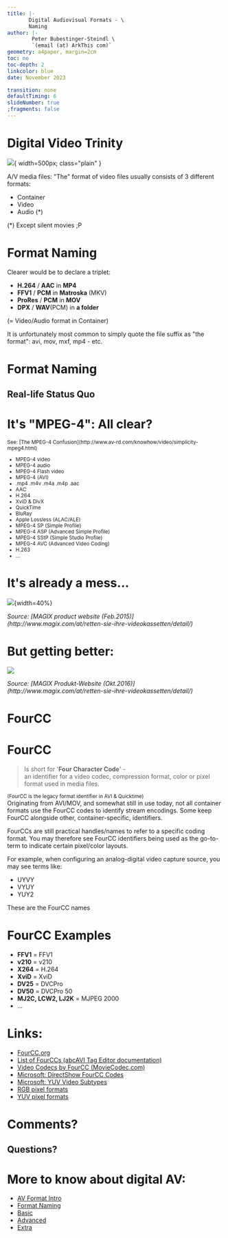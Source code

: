 ```yaml
---
title: |-
       Digital Audiovisual Formats - \
       Naming
author: |-
        Peter Bubestinger-Steindl \
        `(email (at) ArkThis com)`
geometry: a4paper, margin=2cm
toc: no
toc-depth: 2
linkcolor: blue
date: November 2023

transition: none
defaultTiming: 6
slideNumber: true
;fragments: false
---
```




# Digital Video Trinity

![](../../../images/tech-video/trinity/video_trinity2.png){ width=500px; class="plain" }

<aside class="notes">
A/V media files: "The" format of video files usually consists of 3 different formats:

  * Container
  * Video
  * Audio (\*)

(\*) Except silent movies ;P
</aside>



# Format Naming

Clearer would be to declare a triplet:  

  * **H.264** / **AAC** in **MP4**
  * **FFV1** / **PCM** in **Matroska** (MKV)
  * **ProRes** / **PCM** in **MOV**
  * **DPX** / **WAV**(PCM) in **a folder**

(= Video/Audio format in Container)

<aside class="notes">
It is unfortunately most common to simply quote the file suffix as "the format":
avi, mov, mxf, mp4 - etc.
</aside>



# Format Naming
## Real-life Status Quo


# It's "MPEG-4": All clear?

<small>
See: [The MPEG-4 Confusion](http://www.av-rd.com/knowhow/video/simplicity-mpeg4.html)

  * MPEG-4 video
  * MPEG-4 audio
  * MPEG-4 Flash video
  * MPEG-4 (AVI)
  * .mp4 .m4v .m4a .m4p .aac
  * AAC
  * H.264
  * XviD &amp; DivX
  * QuickTime
  * BluRay
  * Apple Lossless (ALAC/ALE)
  * MPEG-4 SP (Simple Profile)
  * MPEG-4 ASP (Advanced Simple Profile)
  * MPEG-4 SStP (Simple Studio Profile)
  * MPEG-4 AVC (Advanced Video Coding)
  * H.263
  * ...

</small>



# It's already a mess...

![](../../../images/tools/magix/VHS_rescue/magix-file_formats-20150208-cut_av.png){width=40%}

<cite>
Source: [MAGIX product website (Feb.2015)](http://www.magix.com/at/retten-sie-ihre-videokassetten/detail/)
</cite>


# But getting better:

![](../../../images/tools/magix/VHS_rescue/magix-file_formats-20161025-cut_av.png)

<cite>
Source: [MAGIX Produkt-Website (Okt.2016)](http://www.magix.com/at/retten-sie-ihre-videokassetten/detail/)
</cite>



# FourCC

# FourCC

> Is short for '**Four Character Code**' -  
> an identifier for a video codec, compression format,
> color or pixel format used in media files.

<small>
(FourCC is the legacy format identifier in AVI &amp; Quicktime)
</small>

<aside class="notes">
Originating from AVI/MOV, and somewhat still in use today, not all container
formats use the FourCC codes to identify stream encodings. Some keep FourCC
alongside other, container-specific, identifiers.

FourCCs are still practical handles/names to refer to a specific coding format.
You may therefore see FourCC identifiers being used as the go-to-term to
indicate certain pixel/color layouts.

For example, when configuring an analog-digital video capture source, you may see terms like:

  * UYVY
  * VYUY
  * YUY2

These are the FourCC names 

</aside>



# FourCC Examples

  * **FFV1** = FFV1
  * **v210** = v210
  * **X264** = H.264
  * **XviD** = XviD
  * **DV25** = DVCPro
  * **DV50** = DVCPro 50
  * **MJ2C, LCW2, LJ2K** = MJPEG 2000
  * ...



# Links:

  * [FourCC.org](https://fourcc.org/)
  * [List of FourCCs (abcAVI Tag Editor documentation)](http://abcavi.kibi.ru/fourcc.php)
  * [Video Codecs by FourCC (MovieCodec.com)](https://www.moviecodec.com/fcc/)
  * [Microsoft: DirectShow FourCC Codes](https://learn.microsoft.com/en-us/windows/win32/directshow/fourcc-codes)
  * [Microsoft: YUV Video Subtypes](https://learn.microsoft.com/en-us/windows/win32/directshow/yuv-video-subtypes)
  * [RGB pixel formats](https://web.archive.org/web/20211204012739/https://www.fourcc.org/rgb.php)
  * [YUV pixel formats](https://web.archive.org/web/20211015201859/https://www.fourcc.org/yuv.php)

<!-- Outdated links:
  * [List of codecs](https://fourcc.org/codecs.php)
  * [Uncompressed YUV](https://fourcc.org/yuv.php)
  * [Uncompressed RGB](https://fourcc.org/rgb.php)
-->



# Comments?
## Questions?



# More to know about digital AV:

  * [AV Format Intro](av_format_intro.html)
  * [Format Naming](av_prop_naming.html)
  * [Basic](av_prop_basics.html)
  * [Advanced](av_prop_advanced.html)
  * [Extra](av_prop_extra.html)


